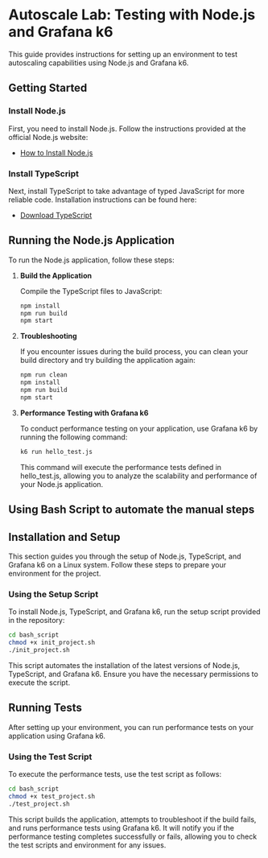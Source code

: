 # Autoscale Lab: Testing with Node.js and Grafana k6

This guide provides instructions for setting up an environment to test autoscaling capabilities using Node.js and Grafana k6.

## Getting Started

### Install Node.js

First, you need to install Node.js. Follow the instructions provided at the official Node.js website:

- [How to Install Node.js](https://nodejs.org/en/learn/getting-started/how-to-install-nodejs)

### Install TypeScript

Next, install TypeScript to take advantage of typed JavaScript for more reliable code. Installation instructions can be found here:

- [Download TypeScript](https://www.typescriptlang.org/download/)

## Running the Node.js Application

To run the Node.js application, follow these steps:

1. **Build the Application**

   Compile the TypeScript files to JavaScript:

   ```bash
   npm install
   npm run build
   npm start

2. **Troubleshooting**

    If you encounter issues during the build process, you can clean your build directory and try building the application again:
    ```bash
    npm run clean
    npm install
    npm run build
    npm start


3. **Performance Testing with Grafana k6**

    To conduct performance testing on your application, use Grafana k6 by running the following command:

    ```bash
    k6 run hello_test.js
    ```

    This command will execute the performance tests defined in hello_test.js, allowing you to analyze the scalability and performance of your Node.js application. 


## Using Bash Script to automate the manual steps




## Installation and Setup

This section guides you through the setup of Node.js, TypeScript, and Grafana k6 on a Linux system. Follow these steps to prepare your environment for the project.

### Using the Setup Script

To install Node.js, TypeScript, and Grafana k6, run the setup script provided in the repository:

```bash
cd bash_script
chmod +x init_project.sh
./init_project.sh
```

This script automates the installation of the latest versions of Node.js, TypeScript, and Grafana k6. Ensure you have the necessary permissions to execute the script.

## Running Tests

After setting up your environment, you can run performance tests on your application using Grafana k6.

### Using the Test Script

To execute the performance tests, use the test script as follows:

```bash
cd bash_script
chmod +x test_project.sh
./test_project.sh
```
This script builds the application, attempts to troubleshoot if the build fails, and runs performance tests using Grafana k6. It will notify you if the performance testing completes successfully or fails, allowing you to check the test scripts and environment for any issues.
